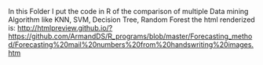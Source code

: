 
In this Folder I put the code in R of the comparison of multiple Data mining Algorithm like KNN, SVM, Decision Tree, Random Forest
the html renderized is:  http://htmlpreview.github.io/?https://github.com/ArmandDS/R_programs/blob/master/Forecasting_method/Forecasting%20mail%20numbers%20from%20handswriting%20images.htm

